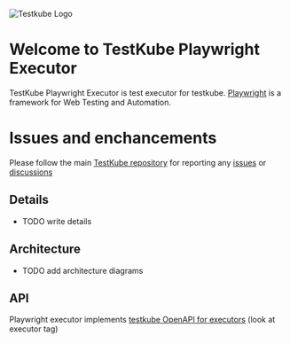 ![Testkube Logo](https://raw.githubusercontent.com/kubeshop/testkube/main/assets/testkube-color-gray.png)

# Welcome to TestKube Playwright Executor

TestKube Playwright Executor is test executor for testkube.
[Playwright](https://playwright.dev/) is a framework for Web Testing and Automation.

# Issues and enchancements 

Please follow the main [TestKube repository](https://github.com/kubeshop/testkube) for reporting any [issues](https://github.com/kubeshop/testkube/issues) or [discussions](https://github.com/kubeshop/testkube/discussions)

## Details 

- TODO write details

## Architecture

- TODO add architecture diagrams

## API 

Playwright executor implements [testkube OpenAPI for executors](https://kubeshop.github.io/testkube/openapi/#operations-tag-executor) (look at executor tag)
